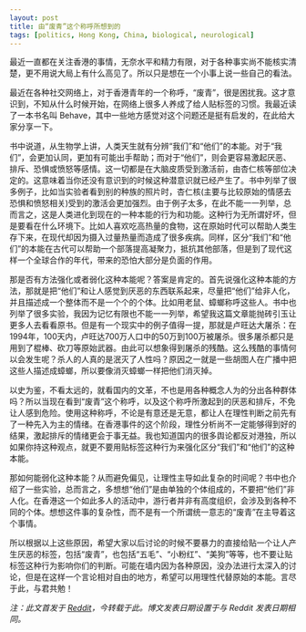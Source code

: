 ```yaml
---
layout: post
title: 由“废青”这个称呼所想到的
tags: [politics, Hong Kong, China, biological, neurological]
---
```


最近一直都在关注香港的事情，无奈水平和精力有限，对于各种事实尚不能核实清楚，更不用说大局上有什么高见了。所以只是想在一个小事上说一些自己的看法。

最近在各种社交网络上，对于香港青年的一个称呼，“废青”，很是困扰我。这才意识到，不知从什么时候开始，在网络上很多人养成了给人贴标签的习惯。我最近读了一本书名叫 Behave，其中一些地方感觉对这个问题还是挺有启发的，在此给大家分享一下。

书中说道，从生物学上讲，人类天生就有分辨“我们”和“他们”的本能。对于“我们”，会更加认同，更加有可能出手帮助；而对于“他们”，则会更容易激起厌恶、排斥、恐惧或愤怒等感情。这一切都是在大脑皮质受到激活前，由杏仁核等部位决定的。这意味着当你还没有意识到的时候这种潜意识就已经产生了。书中列举了很多例子，比如当实验者看到别的种族的照片时，杏仁核(主要与比较原始的情感去恐惧和愤怒相关)受到的激活会更加强烈。由于例子太多，在此不能一一列举，总而言之，这是人类进化到现在的一种本能的行为和功能。这种行为无所谓好坏，但是要看在什么环境下。比如人喜欢吃高热量的食物，这在原始时代可以帮助人类生存下来，在现代却因为摄入过量热量而造成了很多疾病。同样，区分“我们”和“他们”的本能在古代可以帮助一个部落提高凝聚力，抵抗其他部落，但是到了现代这样一个全球合作的年代，带来的恐怕大部分是负面的作用。

那是否有方法强化或者弱化这种本能呢？答案是肯定的。首先说强化这种本能的方法，那就是把“他们”和让人感觉到厌恶的东西联系起来，尽量把“他们”给非人化，并且描述成一个整体而不是一个个的个体。比如用老鼠、蟑螂称呼这些人。书中也列举了很多实验，我因为记忆有限也不能一一列举，希望我这篇文章能抛砖引玉让更多人去看看原书。但是有一个现实中的例子值得一提，那就是卢旺达大屠杀：在1994年，100天内，卢旺达700万人口中的50万到100万被屠杀。很多屠杀都只是用到了棍棒、砍刀等原始武器。由此可以想象得到屠杀的残酷。这么残酷的事情何以会发生呢？杀人的人真的是泯灭了人性吗？原因之一就是一些胡图人在广播中把这些人描述成蟑螂，所以要像消灭蟑螂一样把他们消灭掉。

以史为鉴，不看太远的，就看国内的文革，不也是用各种概念人为的分出各种群体吗？所以当现在看到“废青”这个称呼，以及这个称呼所激起到的厌恶和排斥，不免让人感到危险。使用这种称呼，不论是有意还是无意，都让人在理性判断之前先有了一种先入为主的情绪。在香港事件的这个阶段，理性分析尚不一定能够得到好的结果，激起排斥的情绪更会于事无益。我也知道国内的很多舆论都反对港独，所以如果你持这种观点，就更不要用贴标签这种行为来强化区分“我们”和“他们”的这种本能。

那如何能弱化这种本能？从而避免偏见，让理性主导如此复杂的时间呢？书中也介绍了一些实验，总而言之，多想想“他们”是由单独的个体组成的，不要把“他们”非人化。在香港这一个如此多人的活动中，游行者并非有高度组织，会涉及到各种不同的个体。想想这件事的复杂性，而不是有一个所谓统一意志的“废青”在主导着这个事情。

所以根据以上这些原因，希望大家以后讨论的时候不要暴力的直接给贴一个让人产生厌恶的标签，包括“废青”，也包括“五毛”、“小粉红”、“美狗”等等，也不要让贴标签这种行为影响你们的判断。可能在墙内因为各种原因，没办法进行太深入的讨论，但是在这样一个言论相对自由的地方，希望可以用理性代替原始的本能。言尽于此，与君共勉！

*注：此文首发于 [Reddit](https://www.reddit.com/r/China_irl/comments/cql13x/%E7%94%B1%E5%BA%9F%E9%9D%92%E8%BF%99%E4%B8%AA%E7%A7%B0%E5%91%BC%E6%89%80%E6%83%B3%E5%88%B0%E7%9A%84/)，今转载于此。博文发表日期设置于与 Reddit 发表日期相同。*

